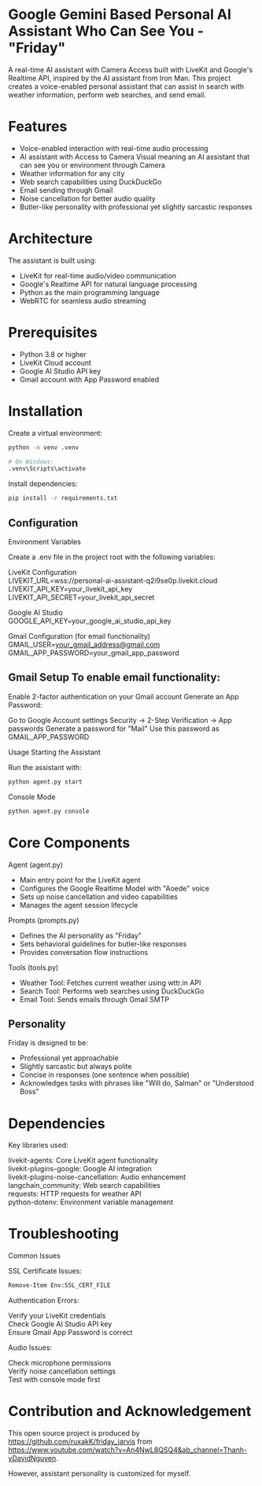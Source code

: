 
# Google Gemini Based Personal AI Assistant **Who Can See You** - "Friday"

A real-time AI assistant with Camera Access built with LiveKit and Google's Realtime API, inspired by the AI assistant from Iron Man. This project creates a voice-enabled personal assistant that can assist in search with weather information, perform web searches, and send email.

# Features

- Voice-enabled interaction with real-time audio processing
- AI assistant with Access to Camera Visual meaning an AI assistant that can see you or environment through Camera 
- Weather information for any city
- Web search capabilities using DuckDuckGo
- Email sending through Gmail
- Noise cancellation for better audio quality
- Butler-like personality with professional yet slightly sarcastic responses

# Architecture
The assistant is built using:

- LiveKit for real-time audio/video communication
- Google's Realtime API for natural language processing
- Python as the main programming language
- WebRTC for seamless audio streaming

# Prerequisites

- Python 3.8 or higher
- LiveKit Cloud account
- Google AI Studio API key
- Gmail account with App Password enabled

# Installation

Create a virtual environment:

```bash
python -m venv .venv

# On Windows:
.venv\Scripts\activate
```

Install dependencies:

```bash
pip install -r requirements.txt
```

## Configuration

Environment Variables

Create a .env file in the project root with the following variables:

LiveKit Configuration  
LIVEKIT_URL=wss://personal-ai-assistant-q2i9se0p.livekit.cloud  
LIVEKIT_API_KEY=your_livekit_api_key  
LIVEKIT_API_SECRET=your_livekit_api_secret

Google AI Studio  
GOOGLE_API_KEY=your_google_ai_studio_api_key

Gmail Configuration (for email functionality)  
GMAIL_USER=your_gmail_address@gmail.com  
GMAIL_APP_PASSWORD=your_gmail_app_password

## Gmail Setup To enable email functionality:

Enable 2-factor authentication on your Gmail account
Generate an App Password:

Go to Google Account settings
Security → 2-Step Verification → App passwords
Generate a password for "Mail"
Use this password as GMAIL_APP_PASSWORD



Usage
Starting the Assistant

Run the assistant with:

``` bash
python agent.py start
```

Console Mode

```bash
python agent.py console
```


# Core Components
Agent (agent.py)

- Main entry point for the LiveKit agent
- Configures the Google Realtime Model with "Aoede" voice
- Sets up noise cancellation and video capabilities
- Manages the agent session lifecycle

Prompts (prompts.py)

- Defines the AI personality as "Friday"
- Sets behavioral guidelines for butler-like responses
- Provides conversation flow instructions

Tools (tools.py)

- Weather Tool: Fetches current weather using wttr.in API
- Search Tool: Performs web searches using DuckDuckGo
- Email Tool: Sends emails through Gmail SMTP

## Personality

Friday is designed to be:

- Professional yet approachable
- Slightly sarcastic but always polite
- Concise in responses (one sentence when possible)
- Acknowledges tasks with phrases like "Will do, Salman" or "Understood Boss"

# Dependencies

Key libraries used:

livekit-agents: Core LiveKit agent functionality  
livekit-plugins-google: Google AI integration  
livekit-plugins-noise-cancellation: Audio enhancement  
langchain_community: Web search capabilities  
requests: HTTP requests for weather API  
python-dotenv: Environment variable management

# Troubleshooting

Common Issues

SSL Certificate Issues:

```bash
Remove-Item Env:SSL_CERT_FILE
```

Authentication Errors:

Verify your LiveKit credentials  
Check Google AI Studio API key  
Ensure Gmail App Password is correct


Audio Issues:

Check microphone permissions  
Verify noise cancellation settings  
Test with console mode first



# Contribution and Acknowledgement  

This open source project is produced by https://github.com/ruxakK/friday_jarvis from https://www.youtube.com/watch?v=An4NwL8QSQ4&ab_channel=Thanh-yDavidNguyen.   
  
However, assistant personality is customized for myself.

